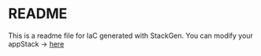 # README
This is a readme file for IaC generated with StackGen.
You can modify your appStack -> [here](http://main.dev.stackgen.com/appstacks/adc961e5-8d56-4448-b7f4-77a4c500d52a)

